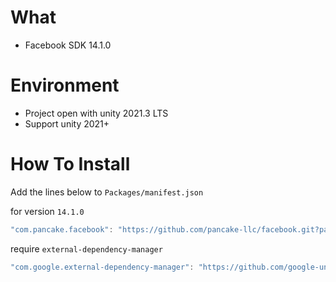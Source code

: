 # What
- Facebook SDK 14.1.0

# Environment
- Project open with unity 2021.3 LTS
- Support unity 2021+

# How To Install

Add the lines below to `Packages/manifest.json`

for version `14.1.0`
```csharp
"com.pancake.facebook": "https://github.com/pancake-llc/facebook.git?path=Assets/_Root#14.1.0",
```

require `external-dependency-manager`
```csharp
"com.google.external-dependency-manager": "https://github.com/google-unity/external-dependency-manager.git?path=Assets/_Root#1.2.169",
```
